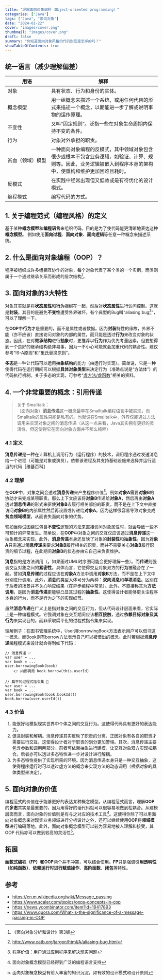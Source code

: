 ```yaml
---
title: "理解面向对象编程（Object-oriented programming）"
categories: ["Java"]
tags: ["Java", "面向对象"]
date: "2024-01-22"
cover: "images/cover.png"
thumbnail: "images/cover.png"
draft: false
summary: "你知道面向对象风格的代码到底是怎样的吗？"
showTableOfContents: true
---
```


## 统一语言（减少理解偏差）
| 用语 <div style="width:8em"> | 解释 |
| ----------- | ----------- |
| 对象 | 具有状态、行为和身份的实体。 |
| 概念模型 | 用一组概念来描述一个系统，或用任何代替的形式来描述一个概念，以期能进一步了解或说明事物的运作原理。 |
| 不变性 | 又叫“固定规则”。泛指一些在对象生命周期内保持不变的条件。 |
| 行为 | 对象对外承担的职责。|
| 贫血（领域）模型 | 一种面向对象编程的反模式，其中领域对象包含很少或根本不包含业务逻辑，如验证、计算、规则等。因此，业务逻辑被嵌入到程序本身的架构中，使重构和维护更加困难且耗时。 |
| 反模式 | 在实践中经常出现但又低效或是有待优化的设计模式。| 
| 编程模式 | 编写代码的方式。 |



## 1. 关于编程范式（编程风格）的定义
基于某种**概念模型**和**编程语言**来组织代码。目的是为了使代码能更清晰地表达这种**概念模型**。
例如使用**面向过程**、**面向对象**、**面向逻辑**等任意一种概念来描述系统。

## 2. 什么是面向对象编程（OOP）？
程序被组织成许多组相互协作的对象，每个对象代表了某个类的一个实例，而类则属于一个通过继承关系而形成的层次结构[^1]。
[^1]: 《面向对象分析和设计》第3版

## 3. 面向对象的3大特性
对象其实就是将**状态属性**和**行为**捆绑在一起，然后对**状态属性**进行访问控制。这就是**封装**。其目的是避免**不变性**遭受外界破坏。有个典型的Bug叫“aliasing bug[^2]”，可以了理解一下。
[^2]: http://www.catb.org/jargon/html/A/aliasing-bug.html

在**OOP**中**行为**才是重要的，而不是属性或者数据。因为**封装**特性的缘故，外界不能（亦不应该）直接访问对象的内部的属性，而只能是透过**行为**来改变对象的状态。因此，在对**继承结构**进行**抽象**时，更推荐以**行为**作为优先考量因素。但要想得到一个良好的继承结构绝非易事，因为一不小心可能就会加重代码的耦合性。建议参考“IS-A原则”和“里氏替换原则”。

**多态**是一种让代码可以运用**抽象结构**的能力（由运行时实现）。简单说，它是一种使得代码在运行期间可以根据**具体对象类型**来决定行为（准确点说是“方法体”）的代码执行机制。关于多态的实现，可参考“[虚方法/虚函数](https://en.wikipedia.org/wiki/Virtual_function)”相关的资料。

## 4. 一个非常重要的概念：引用传递

> 关于 Smalltalk：\
> （面向对象）**消息传递**这一概念最早在Smalltalk编程语言中被实现，而Smalltalk的属性只能是私有的。也就说在Smalltalk中，外界仅能通过方法调用来实现对象之间的消息传递（从这一点来看，Java其实拥有更好的灵活性，但这使得它在面向对象方面并不那么纯粹）

### 4.1 定义
**消息传递**是一种在计算机上调用行为（运行程序）的技术，调用程序通过发送消息给一个进程（可能是对象或演员），依赖该进程及其支持基础设施来选择并运行适当的代码［维基百科］

### 4.2 理解
在**OOP**中，对象之间会透过**消息传递**来产生程序价值[^3]。例如**对象A**需要**对象B**的协助才来完成某项职责。那么上下文应该将**对象B**传递给**对象A**，然后再由**对象A**透过**消息传递**的形式来驱使**对象B**去履行相关部份的职责。而不是在上下文中直接访问**对象B**的内部属性然后再设置或传递给**对象A**。因为这样很容易导致对象变成**贫血领域模型**，从而丧失面向对象的优势。
[^3]: 程序价值：用户通过应用程序来解决现实问题

譬如当你试图绕过包含**不变性**逻辑的方法来直接访问对象属性时，就会导致一些不可预计的异常发生。简单说，在**OOP**中对象之间的交互仅应该透过**消息传递**这一抽象概念来实现。此外，**消息传递**本身还反映了对象的**封装性**和**抽象性**。因为**对象A**只需通过**消息传递**来要求**对象B**履行相关的职责，而并不需要关心**对象B**履行职责的细节过程，在此期间**对象B**的状态亦由它自己来负责维护。

**消息**指的是方法调用（，如果画过UML时序图可能会更好理解一些）。而**传递**则强调交互对象之间的**紧密性**。具体而言，它使得交互对象双方的**行为**被融合在了一起。譬如**消息传递**的过程应该在**对象A**方法中调用**对象B**方法，而不是在上下文中分别进行调用。此外，**消息**的类型大体可分为两种：**双向消息**和**单项消息**。区别在于后者的场景并不关心响应结果（在异步编程中常见）。此外，不直接称其为**方法调用**，是因为**消息传递**更能够凸显其过程的**抽象性**。这使得设计者能够更关注程序本身的行为，而不是行为之下的实现细节。

虽然**消息传递**在广义上是指对象之间的交互行为，但从代码设计层面来看，它实际上是一种编程模式。它强调对象在交互期间应该**相互接触**，通过**依赖目标对象及其行为**来实现目的，而非采取扁平化的过程式指令集来实现。

理解例子：在图书管理系统中，User用borrowingBook方法表示用户可以借书这一概念。而Book则有borrow方法表示自己可以被借出的概念。此时若根据**消息传递**编程模式来设计就会得到如下代码：
```
// 消息传递 ✅
var user = ...
var book = ...
user.borrowingBook(book) 
    👉 内部调用 book.borrow(this.userId)

// 扁平的过程式指令集 🙅
var user = ...
var book = ...
user.borrowingBook(book.bookId())
book.borrow(user.userId())
```

### 4.3 价值

1. 能很好地模拟现实世界中个体之间的交互行为。这使得代码具有更好的表达能力。
2. 促进封装和解耦。消息传递其实反映了职责的分离，正因对象有各自的职责才需要进行交互，这使得设计者对于职责的划分更加警惕。其次，消息传递主要包含参数和调用两部分。前者可依赖抽象进行建模，让交互对象双方实现松耦合。后者亦可以透过多态特性进一步对设计进行解耦。
3. 为多态特性提供了实现所需的环境。因为消息传递本身只是一种交互抽象，这使得程序运行时可以透过虚方法的概念来实现方法的动态调用（根据对象的具体类型来决定）。

## 5. 面向对象的价值
编程范式的价值在于能够更好的表达某种概念模型。从编程范式而言，理解**OOP**的**多态**其实是最重要的，因为用得好的话代码就可以很容易地做到松耦合。从建模层面而言，面向对象的价值则是有与之对应的技术工具[^4]。这使得你除了可以用面向对象概念来对现实业务领域进行分析设计之外，还可以继续使用**OOP**将**领域模型**进行编码落地。此外，面向对象概念模型可以较为容易地被人理解和接受，其 OOP 代码亦可以做到较高的灵活性[^5]。
[^4]: 面向对象概念模型已经得到广泛的编程语言支持
[^5]: 面向对象概念模型有前人丰富的知识沉淀。如有效的设计模式和设计原则

## 拓展
**函数式编程（FP）**和**OOP**两个并不冲突，可以结合使用。**FP**只是强调**引用透明性（如纯函数）**、**依赖运行时进行赋值操作**、**高阶函数**、**闭包**等特性。

## 参考
* https://en.m.wikipedia.org/wiki/Message_passing
* https://www.scaler.com/topics/oops-concepts-in-cpp
* https://news.ycombinator.com/item?id=19417893
* https://www.quora.com/What-is-the-significance-of-a-message-passing-in-OOP